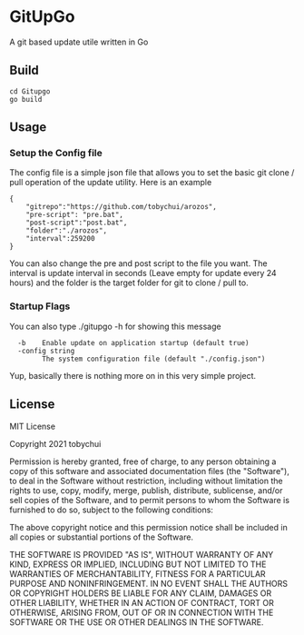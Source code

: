 # GitUpGo

A git based update utile written in Go

## Build

```
cd Gitupgo
go build
```

## Usage

### Setup the Config file

The config file is a simple json file that allows you to set the basic git clone / pull operation of the update utility. Here is an example

```
{
    "gitrepo":"https://github.com/tobychui/arozos",
    "pre-script": "pre.bat",
    "post-script":"post.bat",
    "folder":"./arozos",
    "interval":259200
}
```



You can also change the pre and post script to the file you want. The interval is update interval in seconds (Leave empty for update every 24 hours) and the folder is the target folder for git to clone / pull to.

### Startup Flags

You can also type ./gitupgo -h for showing this message

```
  -b    Enable update on application startup (default true)
  -config string
        The system configuration file (default "./config.json")
```



Yup, basically there is nothing more on in this very simple project.



## License

MIT License

Copyright 2021 tobychui

Permission is hereby granted, free of charge, to any person obtaining a copy of this software and associated documentation files (the  "Software"), to deal in the Software without restriction, including  without limitation the rights to use, copy, modify, merge, publish,  distribute, sublicense, and/or sell copies of the Software, and to  permit persons to whom the Software is furnished to do so, subject to  the following conditions:

The above copyright notice and this permission notice shall be included in all copies or substantial portions of the Software.

THE SOFTWARE IS PROVIDED "AS IS", WITHOUT WARRANTY OF ANY KIND,  EXPRESS OR IMPLIED, INCLUDING BUT NOT LIMITED TO THE WARRANTIES OF  MERCHANTABILITY, FITNESS FOR A PARTICULAR PURPOSE AND NONINFRINGEMENT.  IN NO EVENT SHALL THE AUTHORS OR COPYRIGHT HOLDERS BE LIABLE FOR ANY  CLAIM, DAMAGES OR OTHER LIABILITY, WHETHER IN AN ACTION OF CONTRACT,  TORT OR OTHERWISE, ARISING FROM, OUT OF OR IN CONNECTION WITH THE  SOFTWARE OR THE USE OR OTHER DEALINGS IN THE SOFTWARE.
